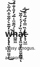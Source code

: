# w̷̧̨̧̨̤̦̼̺̤͈̩̽̓̃͊̀̇̋̌͋͆̽̃̀̚̚͘͜͝h̴̻͚͖͛́̋͊̈̾̅́̓̎̍̐́́̎͊͝a̸̧̧͖̤̥̙̤͍̬̰̳̞͑̏̓͗́̽͑̋̌͝͠ͅt̶̨̞̺̲̽̏̿̇̏́̅͐͊́̾

sussy amogus.

aesports.
